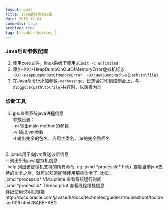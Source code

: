 ```yaml
---
layout: post
title: Java故障排查指南
date: 2015-12-03
comments: true
archive: true
tag: [troubleshooting ]
---
```

### Java启动参数配置
1. 使用core文件。linux系统下使用```ulimit -c unlimited```
2. 添加-XX:+HeapDumpOnOutOfMemoryError虚拟机标志.<br/>
```-XX:+HeapDumpOnOutOfMemoryError  -XX:HeapDumpPath=${path\to\file}```
3. 在Java命令行添加参数```-verbose:gc```，日志会打印到控制台上，与```-Xloggc:${path\to\file}```共存时，以后者为准

### 诊断工具
1. jps:查看系统java进程信息<br/>
参数设置：<br/>
-m 输出main method的参数<br/>
-v 输出jvm参数<br/>
-l 输出完全的包名，应用主类名，jar的完全路径名 <br/>
<br/>
2. jcmd:用于向jvm发送诊断信息<br/>
-l 列出所有java虚拟机信息	<br/>
-help 列出该虚拟机支持的所有命令. eg: jcmd *processId* help. 查看当前jvm支持的命令之后，就可以知道能够使用那些命令了. 比如：<br/>
jcmd *processId* VM.uptime  		查看系统运行时间<br/>
jcmd *processId* Thread.print 		查看线程堆栈信息<br/>
详细使用说明见链接    
http://docs.oracle.com/javase/8/docs/technotes/guides/troubleshoot/tooldescr006.html#BABEHABG